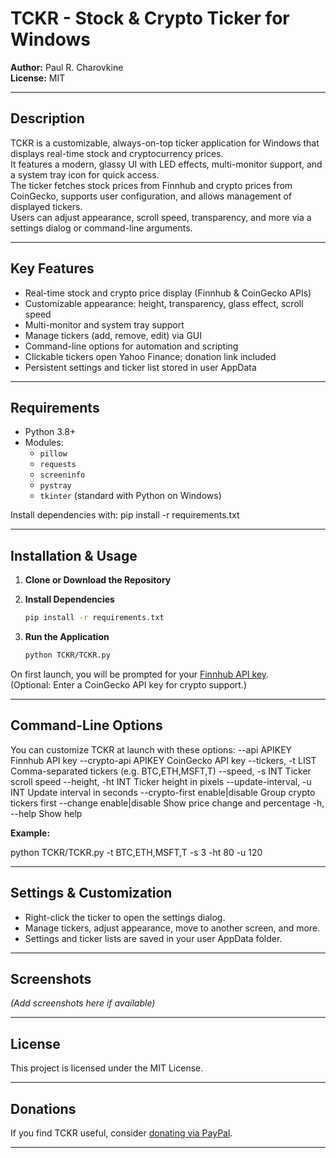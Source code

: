 # TCKR - Stock & Crypto Ticker for Windows

**Author:** Paul R. Charovkine  
**License:** MIT

---

## Description

TCKR is a customizable, always-on-top ticker application for Windows that displays real-time stock and cryptocurrency prices.  
It features a modern, glassy UI with LED effects, multi-monitor support, and a system tray icon for quick access.  
The ticker fetches stock prices from Finnhub and crypto prices from CoinGecko, supports user configuration, and allows management of displayed tickers.  
Users can adjust appearance, scroll speed, transparency, and more via a settings dialog or command-line arguments.

---

## Key Features

- Real-time stock and crypto price display (Finnhub & CoinGecko APIs)
- Customizable appearance: height, transparency, glass effect, scroll speed
- Multi-monitor and system tray support
- Manage tickers (add, remove, edit) via GUI
- Command-line options for automation and scripting
- Clickable tickers open Yahoo Finance; donation link included
- Persistent settings and ticker list stored in user AppData

---

## Requirements

- Python 3.8+
- Modules:
  - `pillow`
  - `requests`
  - `screeninfo`
  - `pystray`
  - `tkinter` (standard with Python on Windows)

Install dependencies with:
pip install -r requirements.txt

---

## Installation & Usage

1. **Clone or Download the Repository**

2. **Install Dependencies**

    ```sh
    pip install -r requirements.txt
    ```

3. **Run the Application**

    ```sh
    python TCKR/TCKR.py
    ```

On first launch, you will be prompted for your [Finnhub API key](https://finnhub.io/).  
(Optional: Enter a CoinGecko API key for crypto support.)

---

## Command-Line Options

You can customize TCKR at launch with these options:
--api APIKEY                  Finnhub API key --crypto-api APIKEY           CoinGecko API key --tickers, -t LIST            Comma-separated tickers (e.g. BTC,ETH,MSFT,T) --speed, -s INT               Ticker scroll speed --height, -ht INT             Ticker height in pixels --update-interval, -u INT     Update interval in seconds --crypto-first enable|disable Group crypto tickers first --change enable|disable       Show price change and percentage -h, --help                    Show help

**Example:**

python TCKR/TCKR.py -t BTC,ETH,MSFT,T -s 3 -ht 80 -u 120


---

## Settings & Customization

- Right-click the ticker to open the settings dialog.
- Manage tickers, adjust appearance, move to another screen, and more.
- Settings and ticker lists are saved in your user AppData folder.

---

## Screenshots

*(Add screenshots here if available)*

---

## License

This project is licensed under the MIT License.

---

## Donations

If you find TCKR useful, consider [donating via PayPal](https://paypal.me/paypaulc).

---
